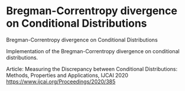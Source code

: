# Bregman-Correntropy divergence on Conditional Distributions
Bregman-Correntropy divergence on Conditional Distributions

Implementation of the Bregman-Correntropy divergence on conditional distributions. 

Article: Measuring the Discrepancy between Conditional Distributions: Methods, Properties and Applications, IJCAI 2020
https://www.ijcai.org/Proceedings/2020/385

